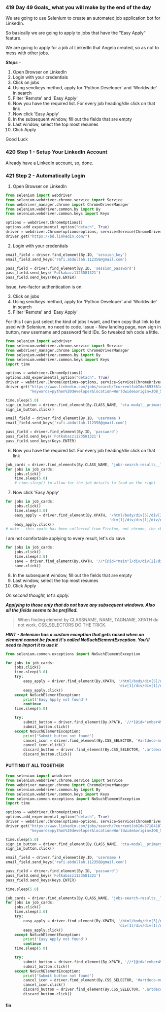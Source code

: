 ### 419 Day 49 Goals_ what you will make by the end of the day

We are going to use Selenium to create an automated job application bot for LinkedIn.

So basically we are going to apply to jobs that have the "Easy Apply" feature.

We are going to apply for a job at LinkedIn that Angela created, so as not to mess with other jobs.


***Steps*** - 
1. Open Browser on LinkedIn
2. Login with your credentials
3. Click on jobs
4. Using sendkeys method, apply for 'Python Developer' and 'Worldwide' in search 
5. Filter 'Remote' and 'Easy Apply'
6. Now you have the required list. For every job heading/div click on that link
7. Now click 'Easy Apply'
8. In the subsequent window, fill out the fields that are empty
9. Last window, select the top most resumes
10. Click Apply


Good Luck


### 420 Step 1 - Setup Your LinkedIn Account

Already have a LinkedIn account, so, done.


### 421 Step 2 - Automatically Login

1. Open Browser on LinkedIn
```python
from selenium import webdriver
from selenium.webdriver.chrome.service import Service
from webdriver_manager.chrome import ChromeDriverManager
from selenium.webdriver.common.by import By
from selenium.webdriver.common.keys import Keys

options = webdriver.ChromeOptions()
options.add_experimental_option("detach", True)
driver = webdriver.Chrome(options=options, service=Service(ChromeDriverManager().install()))
driver.get("https://bd.linkedin.com/")
```

2. Login with your credentials
```python
email_field = driver.find_element(By.ID, 'session_key')
email_field.send_keys('rafi.abdullah.112358@gmail.com')

pass_field = driver.find_element(By.ID, 'session_password')
pass_field.send_keys('Fotkabazz1123581321')
pass_field.send_keys(Keys.ENTER)
```

Issue, two-factor authentication is on. 

3. Click on jobs
4. Using sendkeys method, apply for 'Python Developer' and 'Worldwide' in search 
5. Filter 'Remote' and 'Easy Apply'

For this I can just select the kind of jobs I want, and then copy that link to be used with Selenium, no need to code.
Issue - New landing page, new sign in button, new username and password field IDs.
So tweaked teh code a little.
```python
from selenium import webdriver
from selenium.webdriver.chrome.service import Service
from webdriver_manager.chrome import ChromeDriverManager
from selenium.webdriver.common.by import By
from selenium.webdriver.common.keys import Keys
import time

options = webdriver.ChromeOptions()
options.add_experimental_option("detach", True)
driver = webdriver.Chrome(options=options, service=Service(ChromeDriverManager().install()))
driver.get("https://www.linkedin.com/jobs/search/?currentJobId=3693361499&f_AL=true&f_E=2&f_WT=2&geoId=92000000&"
           "keywords=python%20developer&location=Worldwide&origin=JOB_SEARCH_PAGE_JOB_FILTER&refresh=true&sortBy=R")

time.sleep(5.0)
sign_in_button = driver.find_element(By.CLASS_NAME, 'cta-modal__primary-btn')
sign_in_button.click()

email_field = driver.find_element(By.ID, 'username')
email_field.send_keys('rafi.abdullah.112358@gmail.com')

pass_field = driver.find_element(By.ID, 'password')
pass_field.send_keys('Fotkabazz1123581321')
pass_field.send_keys(Keys.ENTER)
```
6. Now you have the required list. For every job heading/div click on that link
```python
job_cards = driver.find_elements(By.CLASS_NAME, 'jobs-search-results__list-item')
for jobs in job_cards:
    jobs.click()
    time.sleep(5.0)
    # time.sleep() to allow for the job details to load on the right
```

7. Now click 'Easy Apply'

```python
for jobs in job_cards:
    jobs.click()
    time.sleep(3.0)
    easy_apply = driver.find_element(By.XPATH, '/html/body/div[5]/div[3]/div[4]/div/div/main/div/div[2]/div/div[2]/'
                                               'div[1]/div/div[1]/div/div[1]/div[1]/div[4]/div/div/div/button/span')
    easy_apply.click()
# note - this xpath has been collected from Firefox, not chrome, the chrome one did not work
```

I am not comfortable applying to every result, let's do save

```python
for jobs in job_cards:
    jobs.click()
    time.sleep(3.0)
    save = driver.find_element(By.XPATH, '//*[@id="main"]/div/div[2]/div/div[2]/div[1]/div/div[1]/div/div[1]/div[1]/div[4]/div/button/span[1]')
    save.click()
```

8. In the subsequent window, fill out the fields that are empty
9. Last window, select the top most resumes
10. Click Apply

_On second thought, let's apply._


***Applying to those only that do not have any subsequent windows. Also all the fields seems to be prefilled.***

>When finding element by CLASSNAME, NAME, TAGNAME, XPATH do not work, CSS_SELECTORS DO THE TRICK.

***HINT - Selenium has a custom exception that gets raised when an element cannot be found it's called 
NoSuchElementException. You'll need to import it to use it***

```python
from selenium.common.exceptions import NoSuchElementException

for jobs in job_cards:
    jobs.click()
    time.sleep(3.0)
    try:
        easy_apply = driver.find_element(By.XPATH, '/html/body/div[5]/div[3]/div[4]/div/div/main/div/div[2]/div/div[2]/'
                                                   'div[1]/div/div[1]/div/div[1]/div[1]/div[4]/div/div/div/button/span')
        easy_apply.click()
    except NoSuchElementException:
        print('Easy Apply not found')
        continue
    time.sleep(5.0)

    try:
        submit_button = driver.find_element(By.XPATH, '//*[@id="ember495"]/span')
        submit_button.click()
    except NoSuchElementException:
        print("Submit button not found")
        cancel_icon = driver.find_element(By.CSS_SELECTOR, '#artdeco-modal-outlet button li-icon svg')
        cancel_icon.click()
        discard_button = driver.find_element(By.CSS_SELECTOR, '.artdeco-modal__actionbar button span')
        discard_button.click()
```


#### PUTTING IT ALL TOGETHER

```python
from selenium import webdriver
from selenium.webdriver.chrome.service import Service
from webdriver_manager.chrome import ChromeDriverManager
from selenium.webdriver.common.by import By
from selenium.webdriver.common.keys import Keys
from selenium.common.exceptions import NoSuchElementException
import time

options = webdriver.ChromeOptions()
options.add_experimental_option("detach", True)
driver = webdriver.Chrome(options=options, service=Service(ChromeDriverManager().install()))
driver.get("https://www.linkedin.com/jobs/search/?currentJobId=3718418776&f_AL=true&f_E=1&f_WT=2&geoId=92000000&"
           "keywords=python%20developer&location=Worldwide&origin=JOB_SEARCH_PAGE_JOB_FILTER&refresh=true&sortBy=R")

time.sleep(5.0)
sign_in_button = driver.find_element(By.CLASS_NAME, 'cta-modal__primary-btn')
sign_in_button.click()

email_field = driver.find_element(By.ID, 'username')
email_field.send_keys('rafi.abdullah.112358@gmail.com')

pass_field = driver.find_element(By.ID, 'password')
pass_field.send_keys('Fotkabazz1123581321')
pass_field.send_keys(Keys.ENTER)

time.sleep(5.0)

job_cards = driver.find_elements(By.CLASS_NAME, 'jobs-search-results__list-item')
for jobs in job_cards:
    jobs.click()
    time.sleep(3.0)
    try:
        easy_apply = driver.find_element(By.XPATH, '/html/body/div[5]/div[3]/div[4]/div/div/main/div/div[2]/div/div[2]/'
                                                   'div[1]/div/div[1]/div/div[1]/div[1]/div[4]/div/div/div/button/span')
        easy_apply.click()
    except NoSuchElementException:
        print('Easy Apply not found')
        continue
    time.sleep(5.0)

    try:
        submit_button = driver.find_element(By.XPATH, '//*[@id="ember495"]/span')
        submit_button.click()
    except NoSuchElementException:
        print("Submit button not found")
        cancel_icon = driver.find_element(By.CSS_SELECTOR, '#artdeco-modal-outlet button li-icon svg')
        cancel_icon.click()
        discard_button = driver.find_element(By.CSS_SELECTOR, '.artdeco-modal__actionbar button span')
        discard_button.click()
```

#### fin